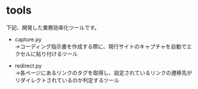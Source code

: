 # tools

下記、開発した業務効率化ツールです。

* capture.py  
→コーディング指示書を作成する際に、現行サイトのキャプチャを自動でエクセルに貼り付けるツール



* redirect.py  
→各ページにあるリンクのタグを取得し、設定されているリンクの遷移先がリダイレクトされているのか判定するツール

